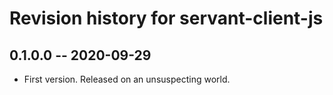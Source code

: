 # Revision history for servant-client-js

## 0.1.0.0 -- 2020-09-29

* First version. Released on an unsuspecting world.
